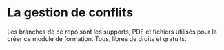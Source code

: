 # La gestion de conflits
Les branches de ce repo
sont les supports, PDF et fichiers
utilisés pour la créer ce module de formation.
Tous, libres de droits et gratuits.
